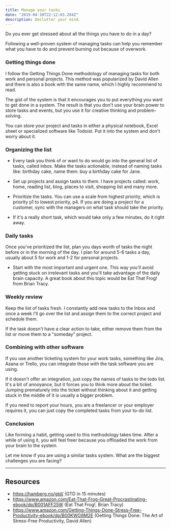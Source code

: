 ```yaml
---
title: Manage your tasks
date: "2019-04-10T22:12:03.284Z"
description: Declutter your mind.
---
```


Do you ever get stressed about all the things you have to do in a day?

Following a well-proven system of managing tasks can help you remember what you have to do and prevent burning out because of overwork.

### Getting things done

I follow the Getting Things Done methodology of managing tasks for both work and personal projects. This method was popularized by David Allen and there is also a book with the same name, which I highly recommend to read.

The gist of the system is that it encourages you to put everything you want to get done in a system. The result is that you don't use your brain power to store tasks and events, but you use it for creative thinking and problem-solving.

You can store your project and tasks in either a physical notebook, Excel sheet or specialized software like Todoist. Put it into the system and don't worry about it.

### Organizing the list

- Every task you think of or want to do would go into the general list of tasks, called Inbox. Make the tasks actionable, instead of naming tasks like: birthday cake, name them: buy a birthday cake for Jane.

- Set up projects and assign tasks to them. I have projects called: work, home, reading list, blog, places to visit, shopping list and many more.

- Prioritize the tasks. You can use a scale from highest priority, which is priority p1 to lowest priority, p4. If you are doing a project for a customer, sync with the managers on what task should take the priority.

- If it's a really short task, which would take only a few minutes, do it right away.

### Daily tasks

Once you've prioritized the list, plan you days worth of tasks the night before or in the morning of the day. I plan for around 5-6 tasks a day, usually about 5 for work and 1-2 for personal projects.

- Start with the most important and urgent one. This way you'll avoid getting stuck on irrelevant tasks and you'll take advantage of the daily brain capacity. A great book about this topic would be Eat That Frog! from Brian Tracy.

### Weekly review

Keep the list of tasks fresh. I constantly add new tasks to the Inbox and once a week I'll go over the list and assign them to the correct project and schedule them.

If the task doesn't have a clear action to take, either remove them from the list or move them to a "someday" project.

### Combining with other software

If you use another ticketing system for your work tasks, something like Jira, Asana or Trello, you can integrate those with the task software you are using.

If it doesn't offer an integration, just copy the names of tasks to the todo list. It's a bit of annoyance, but it forces you to think more about the ticket. Jumping prematurely into the ticket without thinking about it and getting stuck in the middle of it is usually a bigger problem.

If you need to report your hours, you are a freelancer or your employer requires it, you can just copy the completed tasks from your to-do list.

### Conclusion

Like forming a habit, getting used to this methodology takes time. After a while of using it, you will feel freer because you offloaded the work from your brain to the system.

Let me know if you are using a similar tasks system. What are the biggest challenges you are facing?

---

## Resources

- https://hamberg.no/gtd/ (GTD in 15 minutes)
- https://www.amazon.com/Eat-That-Frog-Great-Procrastinating-ebook/dp/B001AFF25W (Eat That Frog!, Brian Tracy)
- https://www.amazon.com/Getting-Things-Done-Stress-Free-Productivity-ebook/dp/B00KWG9M2E (Getting Things Done: The Art of Stress-Free Productivity, David Allen)
